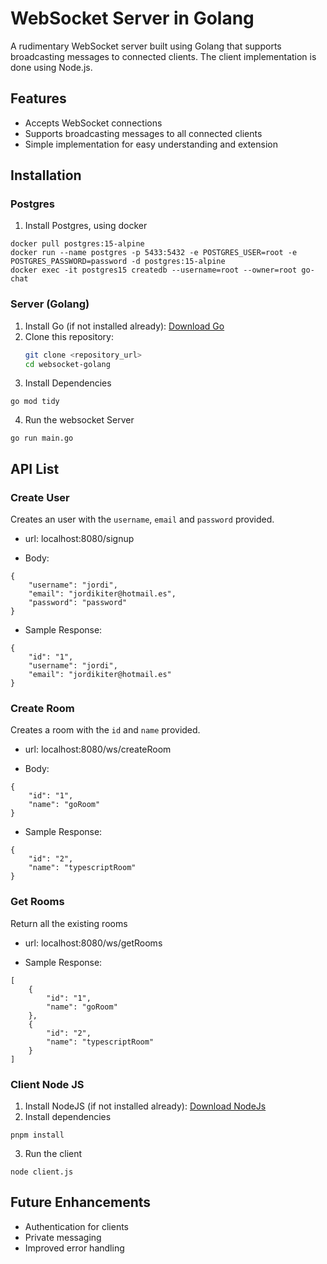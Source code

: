 # WebSocket Server in Golang

A rudimentary WebSocket server built using Golang that supports broadcasting messages to connected clients. The client implementation is done using Node.js.

## Features
- Accepts WebSocket connections
- Supports broadcasting messages to all connected clients
- Simple implementation for easy understanding and extension

## Installation

### Postgres 
1. Install Postgres, using docker
```
docker pull postgres:15-alpine
docker run --name postgres -p 5433:5432 -e POSTGRES_USER=root -e POSTGRES_PASSWORD=password -d postgres:15-alpine
docker exec -it postgres15 createdb --username=root --owner=root go-chat 
```

### Server (Golang)
1. Install Go (if not installed already): [Download Go](https://golang.org/dl/)
2. Clone this repository:
   ```sh
   git clone <repository_url>
   cd websocket-golang
   ```
3. Install Dependencies
```
go mod tidy
```
4. Run the websocket Server
```
go run main.go
```

## API List

### Create User

Creates an user with the `username`, `email` and `password` provided.

* url: localhost:8080/signup

* Body:
```
{
    "username": "jordi",
    "email": "jordikiter@hotmail.es",
    "password": "password"
}
```

* Sample Response:
```
{
    "id": "1",
    "username": "jordi",
    "email": "jordikiter@hotmail.es"
}
```

### Create Room

Creates a room with the `id` and `name` provided.

* url: localhost:8080/ws/createRoom

* Body:
```
{
    "id": "1",
    "name": "goRoom"
}
```

* Sample Response:
```
{
    "id": "2",
    "name": "typescriptRoom"
}
```

### Get Rooms

Return all the existing rooms

* url: localhost:8080/ws/getRooms

* Sample Response:
```
[
    {
        "id": "1",
        "name": "goRoom"
    },
    {
        "id": "2",
        "name": "typescriptRoom"
    }
]
```

### Client Node JS
1. Install NodeJS (if not installed already): [Download NodeJs](https://nodejs.org/)
2. Install dependencies
```
pnpm install
```
3. Run the client
```
node client.js
```

## Future Enhancements
* Authentication for clients
* Private messaging
* Improved error handling

